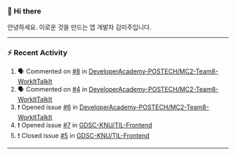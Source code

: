 ### 👋 Hi there 

안녕하세요. 이로운 것을 만드는 앱 개발자 김미주입니다. 

---
### :zap: Recent Activity

<!--START_SECTION:activity-->
1. 🗣 Commented on [#8](https://github.com/DeveloperAcademy-POSTECH/MC2-Team8-WorkItTalkIt/issues/8) in [DeveloperAcademy-POSTECH/MC2-Team8-WorkItTalkIt](https://github.com/DeveloperAcademy-POSTECH/MC2-Team8-WorkItTalkIt)
2. 🗣 Commented on [#4](https://github.com/DeveloperAcademy-POSTECH/MC2-Team8-WorkItTalkIt/issues/4) in [DeveloperAcademy-POSTECH/MC2-Team8-WorkItTalkIt](https://github.com/DeveloperAcademy-POSTECH/MC2-Team8-WorkItTalkIt)
3. ❗️ Opened issue [#6](https://github.com/DeveloperAcademy-POSTECH/MC2-Team8-WorkItTalkIt/issues/6) in [DeveloperAcademy-POSTECH/MC2-Team8-WorkItTalkIt](https://github.com/DeveloperAcademy-POSTECH/MC2-Team8-WorkItTalkIt)
4. ❗️ Opened issue [#7](https://github.com/GDSC-KNU/TIL-Frontend/issues/7) in [GDSC-KNU/TIL-Frontend](https://github.com/GDSC-KNU/TIL-Frontend)
5. ❗️ Closed issue [#5](https://github.com/GDSC-KNU/TIL-Frontend/issues/5) in [GDSC-KNU/TIL-Frontend](https://github.com/GDSC-KNU/TIL-Frontend)
<!--END_SECTION:activity-->

---

<!--
**compuTasha/compuTasha** is a ✨ _special_ ✨ repository because its `README.md` (this file) appears on your GitHub profile.

Here are some ideas to get you started:

- 🔭 I’m currently working on ...
- 🌱 I’m currently learning ...
- 👯 I’m looking to collaborate on ...
- 🤔 I’m looking for help with ...
- 💬 Ask me about ...
- 📫 How to reach me: ...
- 😄 Pronouns: ...
- ⚡ Fun fact: ...
-->